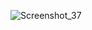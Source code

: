 
![Screenshot_37](https://user-images.githubusercontent.com/72028645/216696402-81c7f1b7-50e8-43ab-8dca-6cfd2ef4c2fd.png)
